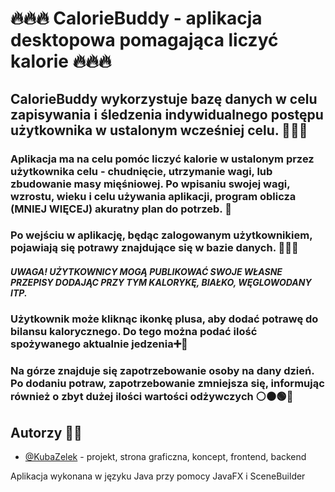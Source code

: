 
# 🔥🔥🔥 CalorieBuddy - aplikacja desktopowa pomagająca liczyć kalorie 🔥🔥🔥


## CalorieBuddy wykorzystuje bazę danych w celu zapisywania i śledzenia indywidualnego postępu użytkownika w ustalonym wcześniej celu. 🥦🥗🍖



### Aplikacja ma na celu pomóc liczyć kalorie w ustalonym przez użytkownika celu - chudnięcie, utrzymanie wagi, lub zbudowanie masy mięśniowej. Po wpisaniu swojej wagi, wzrostu, wieku i celu używania aplikacji, program oblicza (MNIEJ WIĘCEJ) akuratny plan do potrzeb. 🏃


### Po wejściu w aplikację, będąc zalogowanym użytkownikiem, pojawiają się potrawy znajdujące się w bazie danych. 🥦🥗🍖
##### UWAGA! UŻYTKOWNICY MOGĄ PUBLIKOWAĆ SWOJE WŁASNE PRZEPISY DODAJĄC PRZY TYM KALORYKĘ, BIAŁKO, WĘGLOWODANY ITP. 
### Użytkownik może kliknąc ikonkę plusa, aby dodać potrawę do bilansu kalorycznego. Do tego można podać ilość spożywanego aktualnie jedzenia➕🍖
### Na górze znajduje się zapotrzebowanie osoby na dany dzień. Po dodaniu potraw, zapotrzebowanie zmniejsza się, informując również o zbyt dużej ilości wartości odżywczych ⚪⚫🟢🔵



## Autorzy 👨‍🦰

- [@KubaZelek](https://github.com/KubaZelek) - projekt, strona graficzna, koncept, frontend, backend

Aplikacja wykonana w języku Java przy pomocy JavaFX i SceneBuilder

